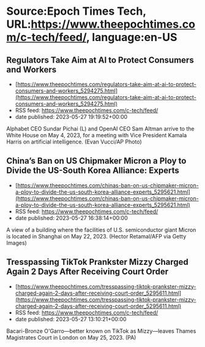 # Source:Epoch Times Tech, URL:https://www.theepochtimes.com/c-tech/feed/, language:en-US

## Regulators Take Aim at AI to Protect Consumers and Workers
 - [https://www.theepochtimes.com/regulators-take-aim-at-ai-to-protect-consumers-and-workers_5294275.html](https://www.theepochtimes.com/regulators-take-aim-at-ai-to-protect-consumers-and-workers_5294275.html)
 - RSS feed: https://www.theepochtimes.com/c-tech/feed/
 - date published: 2023-05-27 19:19:52+00:00

Alphabet CEO Sundar Pichai (L) and OpenAI CEO Sam Altman arrive to the White House on May 4, 2023, for a meeting with Vice President Kamala Harris on artificial intelligence. (Evan Vucci/AP Photo)

## China’s Ban on US Chipmaker Micron a Ploy to Divide the US-South Korea Alliance: Experts
 - [https://www.theepochtimes.com/chinas-ban-on-us-chipmaker-micron-a-ploy-to-divide-the-us-south-korea-alliance-experts_5295621.html](https://www.theepochtimes.com/chinas-ban-on-us-chipmaker-micron-a-ploy-to-divide-the-us-south-korea-alliance-experts_5295621.html)
 - RSS feed: https://www.theepochtimes.com/c-tech/feed/
 - date published: 2023-05-27 16:38:14+00:00

A view of a building where the facilities of U.S. semiconductor giant Micron is located in Shanghai on May 22, 2023. (Hector Retamal/AFP via Getty Images)

## Tresspassing TikTok Prankster Mizzy Charged Again 2 Days After Receiving Court Order
 - [https://www.theepochtimes.com/tresspassing-tiktok-prankster-mizzy-charged-again-2-days-after-receiving-court-order_5295611.html](https://www.theepochtimes.com/tresspassing-tiktok-prankster-mizzy-charged-again-2-days-after-receiving-court-order_5295611.html)
 - RSS feed: https://www.theepochtimes.com/c-tech/feed/
 - date published: 2023-05-27 13:10:21+00:00

Bacari-Bronze O'Garro—better known on TikTok as Mizzy—leaves Thames Magistrates Court in London on May 25, 2023. (PA)

